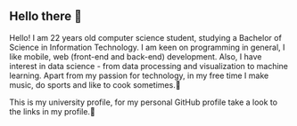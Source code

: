 ## Hello there 👋

Hello! I am 22 years old computer science student, studying a Bachelor of Science in Information Technology. I am keen on programming in general, I like mobile, web (front-end and back-end) development. Also, I have interest in data science - from data processing and visualization to machine learning. Apart from my passion for technology, in my free time I make music, do sports and like to cook sometimes.🍝

This is my university profile, for my personal GitHub profile take a look to the links in my profile.🔗
<!--
**mariusuktveris/mariusuktveris** is a ✨ _special_ ✨ repository because its `README.md` (this file) appears on your GitHub profile.

Here are some ideas to get you started:

- 🔭 I’m currently working on ...
- 🌱 I’m currently learning ...
- 👯 I’m looking to collaborate on ...
- 🤔 I’m looking for help with ...
- 💬 Ask me about ...
- 📫 How to reach me: ...
- 😄 Pronouns: ...
- ⚡ Fun fact: ...
-->
